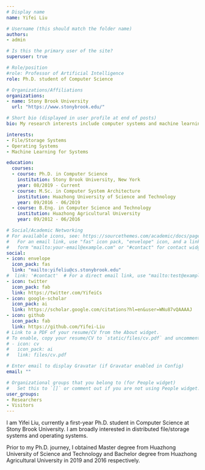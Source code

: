 ```yaml
---
# Display name
name: Yifei Liu

# Username (this should match the folder name)
authors:
- admin

# Is this the primary user of the site?
superuser: true

# Role/position
#role: Professor of Artificial Intelligence
role: Ph.D. student of Computer Science

# Organizations/Affiliations
organizations:
- name: Stony Brook University
  url: "https://www.stonybrook.edu/"

# Short bio (displayed in user profile at end of posts)
bio: My research interests include computer systems and machine learning for systems.

interests:
- File/Storage Systems
- Operating Systems
- Machine Learning for Systems

education:
  courses:
  - course: Ph.D. in Computer Science
    institution: Stony Brook University, New York
    year: 08/2019 - Current
  - course: M.Sc. in Computer System Architecture
    institution: Huazhong University of Science and Technology
    year: 09/2016 - 06/2019
  - course: B.Eng. in Computer Science and Technology
    institution: Huazhong Agricultural University
    year: 09/2012 - 06/2016

# Social/Academic Networking
# For available icons, see: https://sourcethemes.com/academic/docs/page-builder/#icons
#   For an email link, use "fas" icon pack, "envelope" icon, and a link in the
#   form "mailto:your-email@example.com" or "#contact" for contact widget.
social:
- icon: envelope
  icon_pack: fas
  link: "mailto:yifeliu@cs.stonybrook.edu"
#  link: '#contact'  # For a direct email link, use "mailto:test@example.org".
- icon: twitter
  icon_pack: fab
  link: https://twitter.com/YifeiCs
- icon: google-scholar
  icon_pack: ai
  link: https://scholar.google.com/citations?hl=en&user=WNu87vQAAAAJ
- icon: github
  icon_pack: fab
  link: https://github.com/Yifei-Liu
# Link to a PDF of your resume/CV from the About widget.
# To enable, copy your resume/CV to `static/files/cv.pdf` and uncomment the lines below.
# - icon: cv
#   icon_pack: ai
#   link: files/cv.pdf

# Enter email to display Gravatar (if Gravatar enabled in Config)
email: ""

# Organizational groups that you belong to (for People widget)
#   Set this to `[]` or comment out if you are not using People widget.
user_groups:
- Researchers
- Visitors
---
```


I am Yifei Liu, currently a first-year Ph.D. student in Computer Science at Stony Brook University. I am broadly interested in distributed file/storage systems and operating systems.

Prior to my Ph.D. journey, I obtained Master degree from Huazhong University of Science and Technology and Bachelor degree from Huazhong Agricultural University in 2019 and 2016 respectively.
